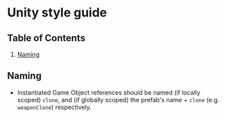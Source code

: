 # Unity style guide

## Table of Contents

1. [Naming](#naming)

## Naming
- Instantiated Game Object references should be named (if locally scoped) `clone`, and (if globally scoped) the prefab's name + `clone` (e.g. `weaponClone`) respectively.